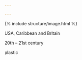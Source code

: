 ```yaml
---

---
```

{% include structure/image.html %}

USA, Caribbean and Britain

20th – 21st century

plastic
